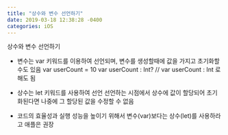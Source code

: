 ```yaml
---
title: "상수와 변수 선언하기"
date: 2019-03-18 12:38:28 -0400
categories: iOS
---
```

  상수와 변수 선언하기

- 변수는 var 키워드를 이용하여 선언되며, 변수를 생성할때에 값을 가지고 초기화할 수도 있음
var userCount = 10
var userCount : Int? // var userCount : Int 로 해도 됨
  
- 상수는 let 키워드를 사용하여 선언
선언하는 시점에서 상수에 값이 할당되어 초기화된다면 나중에 그 할당된 값을 수정할 수 없음
  
- 코드의 효율성과 실행 성능을 높이기 위해서 변수(var)보다는 상수(let)를 사용하라고 애플은 권장
